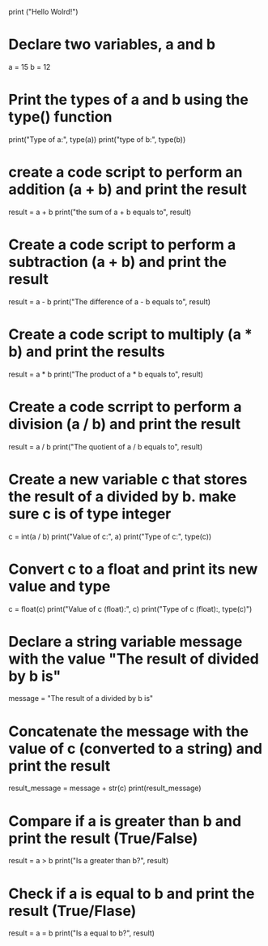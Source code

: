 print ("Hello Wolrd!")
# Declare two variables, a and b
a = 15
b = 12

# Print the types of a and b using the type() function
print("Type of a:", type(a))
print("type of b:", type(b))


# create a code script to perform an addition (a + b) and print the result
result = a + b
print("the sum of a + b equals to", result)

# Create a code script to perform a subtraction (a + b) and print the result
result = a - b
print("The difference of a - b equals to", result)

# Create a code script to multiply (a * b) and print the results
result = a * b
print("The product of a * b equals to", result)

# Create a code scrript to perform a division (a / b) and print the result
result = a / b
print("The quotient of a / b equals to", result)


# Create a new variable c that stores the result of a divided by b. make sure c is of type integer
c = int(a / b)
print("Value of c:", a)
print("Type of c:", type(c))

# Convert c to a float and print its new value and type
c = float(c)
print("Value of c (float):", c)
print("Type of c (float):, type(c)")


# Declare a string variable message with the value "The result of divided by b is"
message = "The result of a divided by b is"

# Concatenate the message with the value of c (converted to a string) and print the result
result_message = message + str(c)
print(result_message)


# Compare if a is greater than b and print the result (True/False)
result = a > b
print("Is a greater than b?", result)

# Check if a is equal to b and print the result (True/Flase)
result = a = b 
print("Is a equal to b?", result)
